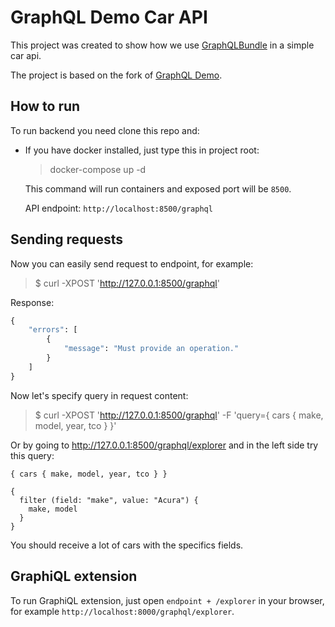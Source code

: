 GraphQL Demo Car API
====================


This project was created to show how we use [GraphQLBundle](https://github.com/Youshido/GraphQLBundle) in a simple car api.

The project is based on the fork of [GraphQL Demo](https://github.com/Youshido/GraphQLDemoApp).


## How to run
To run backend you need clone this repo and:

* If you have docker installed, just type this in project root:

  > docker-compose up -d

  This command will run containers and exposed port will be `8500`.

  API endpoint: `http://localhost:8500/graphql`

## Sending requests
Now you can easily send request to endpoint, for example:
>$ curl -XPOST 'http://127.0.0.1:8500/graphql'

Response:
```graphql
{
    "errors": [
        {
            "message": "Must provide an operation."
        }
    ]
}

```

Now let's specify query in request content:
> $ curl -XPOST 'http://127.0.0.1:8500/graphql' -F 'query={ cars { make, model, year, tco } }'

Or by going to http://127.0.0.1:8500/graphql/explorer and in the left side try this query:
```
{ cars { make, model, year, tco } }
```

```
{
  filter (field: "make", value: "Acura") {
    make, model
  }
}
```

You should receive a lot of cars with the specifics fields.

## GraphiQL extension
To run GraphiQL extension, just open `endpoint + /explorer` in your browser, for example `http://localhost:8000/graphql/explorer`.
